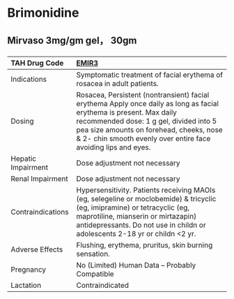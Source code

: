 # Brimonidine

## Mirvaso 3mg/gm gel， 30gm

##### 

| TAH Drug Code      | [EMIR3](https://www.tahsda.org.tw/drugs/hissearch.php?drug_code=EMIR3)                                                                                                                                                                                                     |
|:-------------------|:---------------------------------------------------------------------------------------------------------------------------------------------------------------------------------------------------------------------------------------------------------------------------|
| Indications        | Symptomatic treatment of facial erythema of rosacea in adult patients.                                                                                                                                                                                                     |
| Dosing             | Rosacea, Persistent (nontransient) facial erythema Apply once daily as long as facial erythema is present. Max daily recommended dose: 1 g gel, divided into 5 pea size amounts on forehead, cheeks, nose & 2- chin smooth evenly over entire face avoiding lips and eyes. |
| Hepatic Impairment | Dose adjustment not necessary                                                                                                                                                                                                                                              |
| Renal Impairment   | Dose adjustment not necessary                                                                                                                                                                                                                                              |
| Contraindications  | Hypersensitivity. Patients receiving MAOIs (eg, selegeline or moclobemide) & tricyclic (eg, imipramine) or tetracyclic (eg, maprotiline, mianserin or mirtazapin) antidepressants. Do not use in childn or adolescents 2-18 yr or childn <2 yr.                            |
| Adverse Effects    | Flushing, erythema, pruritus, skin burning sensation.                                                                                                                                                                                                                      |
| Pregnancy          | No (Limited) Human Data – Probably Compatible                                                                                                                                                                                                                              |
| Lactation          | Contraindicated                                                                                                                                                                                                                                                            |

